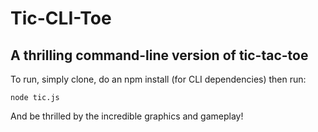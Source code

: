 # Tic-CLI-Toe #
## A thrilling command-line version of tic-tac-toe ##

To run, simply clone, do an npm install (for CLI dependencies) then run:
```
node tic.js
```
And be thrilled by the incredible graphics and gameplay!
